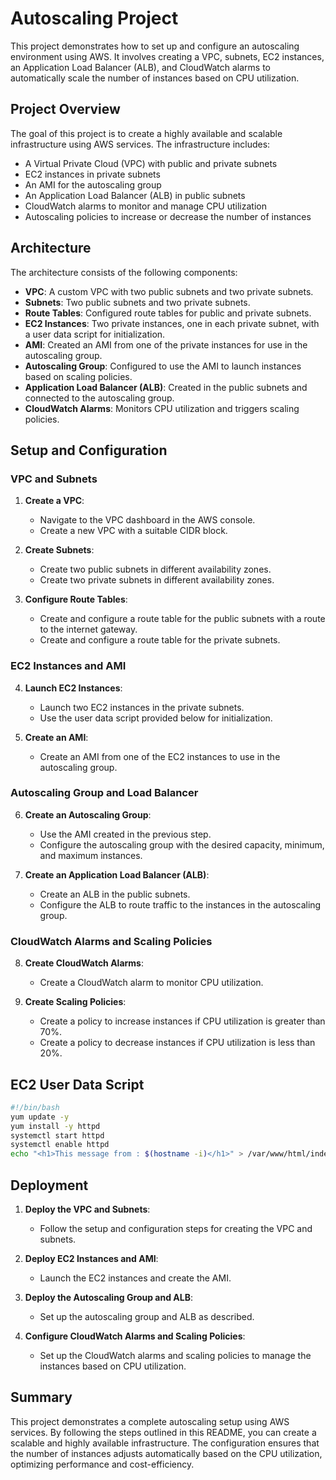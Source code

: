 # Autoscaling Project

This project demonstrates how to set up and configure an autoscaling environment using AWS. It involves creating a VPC, subnets, EC2 instances, an Application Load Balancer (ALB), and CloudWatch alarms to automatically scale the number of instances based on CPU utilization.


## Project Overview

The goal of this project is to create a highly available and scalable infrastructure using AWS services. The infrastructure includes:

- A Virtual Private Cloud (VPC) with public and private subnets
- EC2 instances in private subnets
- An AMI for the autoscaling group
- An Application Load Balancer (ALB) in public subnets
- CloudWatch alarms to monitor and manage CPU utilization
- Autoscaling policies to increase or decrease the number of instances

## Architecture

The architecture consists of the following components:

- **VPC**: A custom VPC with two public subnets and two private subnets.
- **Subnets**: Two public subnets and two private subnets.
- **Route Tables**: Configured route tables for public and private subnets.
- **EC2 Instances**: Two private instances, one in each private subnet, with a user data script for initialization.
- **AMI**: Created an AMI from one of the private instances for use in the autoscaling group.
- **Autoscaling Group**: Configured to use the AMI to launch instances based on scaling policies.
- **Application Load Balancer (ALB)**: Created in the public subnets and connected to the autoscaling group.
- **CloudWatch Alarms**: Monitors CPU utilization and triggers scaling policies.

## Setup and Configuration

### VPC and Subnets

1. **Create a VPC**:
   - Navigate to the VPC dashboard in the AWS console.
   - Create a new VPC with a suitable CIDR block.

2. **Create Subnets**:
   - Create two public subnets in different availability zones.
   - Create two private subnets in different availability zones.

3. **Configure Route Tables**:
   - Create and configure a route table for the public subnets with a route to the internet gateway.
   - Create and configure a route table for the private subnets.

### EC2 Instances and AMI

4. **Launch EC2 Instances**:
   - Launch two EC2 instances in the private subnets.
   - Use the user data script provided below for initialization.

5. **Create an AMI**:
   - Create an AMI from one of the EC2 instances to use in the autoscaling group.

### Autoscaling Group and Load Balancer

6. **Create an Autoscaling Group**:
   - Use the AMI created in the previous step.
   - Configure the autoscaling group with the desired capacity, minimum, and maximum instances.

7. **Create an Application Load Balancer (ALB)**:
   - Create an ALB in the public subnets.
   - Configure the ALB to route traffic to the instances in the autoscaling group.

### CloudWatch Alarms and Scaling Policies

8. **Create CloudWatch Alarms**:
   - Create a CloudWatch alarm to monitor CPU utilization.

9. **Create Scaling Policies**:
   - Create a policy to increase instances if CPU utilization is greater than 70%.
   - Create a policy to decrease instances if CPU utilization is less than 20%.

## EC2 User Data Script

```bash
#!/bin/bash
yum update -y
yum install -y httpd
systemctl start httpd
systemctl enable httpd
echo "<h1>This message from : $(hostname -i)</h1>" > /var/www/html/index.html
```

## Deployment

1. **Deploy the VPC and Subnets**:
   - Follow the setup and configuration steps for creating the VPC and subnets.

2. **Deploy EC2 Instances and AMI**:
   - Launch the EC2 instances and create the AMI.

3. **Deploy the Autoscaling Group and ALB**:
   - Set up the autoscaling group and ALB as described.

4. **Configure CloudWatch Alarms and Scaling Policies**:
   - Set up the CloudWatch alarms and scaling policies to manage the instances based on CPU utilization.

## Summary

This project demonstrates a complete autoscaling setup using AWS services. By following the steps outlined in this README, you can create a scalable and highly available infrastructure. The configuration ensures that the number of instances adjusts automatically based on the CPU utilization, optimizing performance and cost-efficiency.
